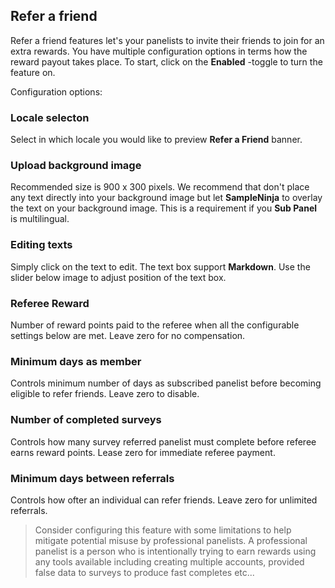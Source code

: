 ## Refer a friend

Refer a friend features let's your panelists to invite their friends to join for an extra rewards. You have multiple configuration options in terms how the reward payout takes place. To start, click on the **Enabled** -toggle to turn the feature on.

Configuration options:

### Locale selecton
Select in which locale you would like to preview **Refer a Friend** banner.

### Upload background image
Recommended size is 900 x 300 pixels. We recommend that don't place any text directly into your background image but let **SampleNinja** to overlay the text on your background image. This is a requirement if you **Sub Panel** is multilingual.

### Editing texts
Simply click on the text to edit. The text box support **Markdown**. Use the slider below image to adjust position of the text box.

### Referee Reward
Number of reward points paid to the referee when all the configurable settings below are met. Leave zero for no compensation.

### Minimum days as member
Controls minimum number of days as subscribed panelist before becoming eligible to refer friends. Leave zero to disable.

### Number of completed surveys
Controls how many survey referred panelist must complete before referee earns reward points. Lease zero for immediate referee payment.

### Minimum days between referrals
Controls how ofter an individual can refer friends. Leave zero for unlimited referrals.

> Consider configuring this feature with some limitations to help mitigate potential misuse by professional panelists. A professional panelist is a person who is intentionally trying to earn rewards using any tools available including creating multiple accounts, provided false data to surveys to produce fast completes etc... 
